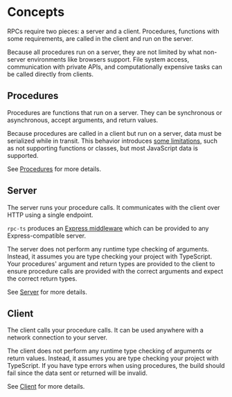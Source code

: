 # Concepts

RPCs require two pieces: a server and a client. Procedures, functions with some requirements, are called in the client and run on the server.

Because all procedures run on a server, they are not limited by what non-server environments like browsers support. File system access, communication with private APIs, and computationally expensive tasks can be called directly from clients.

## Procedures

Procedures are functions that run on a server. They can be synchronous or asynchronous, accept arguments, and return values.

Because procedures are called in a client but run on a server, data must be serialized while in transit. This behavior introduces [some limitations](./05-limitations.md), such as not supporting functions or classes, but most JavaScript data is supported.

See [Procedures](./02-procedures.md) for more details.

## Server

The server runs your procedure calls. It communicates with the client over HTTP using a single endpoint.

`rpc-ts` produces an [Express middleware][express-middleware] which can be provided to any Express-compatible server.

The server does not perform any runtime type checking of arguments. Instead, it assumes you are type checking your project with TypeScript. Your procedures' argument and return types are provided to the client to ensure procedure calls are provided with the correct arguments and expect the correct return types.

See [Server](./02-server.md) for more details.

## Client

The client calls your procedure calls. It can be used anywhere with a network connection to your server.

The client does not perform any runtime type checking of arguments or return values. Instead, it assumes you are type checking your project with TypeScript. If you have type errors when using procedures, the build should fail since the data sent or returned will be invalid.

See [Client](./03-client.md) for more details.

[express-middleware]: https://expressjs.com/en/guide/using-middleware.html
